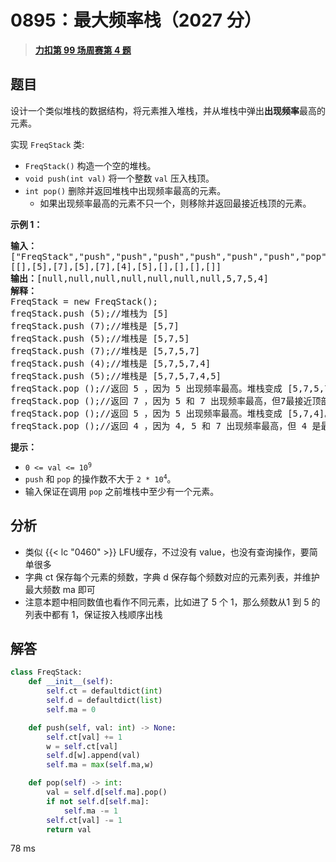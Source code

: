 # 0895：最大频率栈（2027 分）


> <u>**[力扣第 99 场周赛第 4 题](https://leetcode.cn/problems/maximum-frequency-stack/)**</u>

## 题目

<p>设计一个类似堆栈的数据结构，将元素推入堆栈，并从堆栈中弹出<strong>出现频率</strong>最高的元素。</p>

<p>实现 <code>FreqStack</code> 类:</p>

<ul>
<li><meta charset="UTF-8" /><code>FreqStack()</code> 构造一个空的堆栈。</li>
<li><meta charset="UTF-8" /><code>void push(int val)</code> 将一个整数 <code>val</code> 压入栈顶。</li>
<li><meta charset="UTF-8" /><code>int pop()</code> 删除并返回堆栈中出现频率最高的元素。
<ul>
<li>如果出现频率最高的元素不只一个，则移除并返回最接近栈顶的元素。</li>
</ul>
</li>
</ul>



<p><strong>示例 1：</strong></p>

<pre>
<strong>输入：</strong>
["FreqStack","push","push","push","push","push","push","pop","pop","pop","pop"],
[[],[5],[7],[5],[7],[4],[5],[],[],[],[]]
<strong>输出：</strong>[null,null,null,null,null,null,null,5,7,5,4]
<strong>解释：</strong>
FreqStack = new FreqStack();
freqStack.push (5);//堆栈为 [5]
freqStack.push (7);//堆栈是 [5,7]
freqStack.push (5);//堆栈是 [5,7,5]
freqStack.push (7);//堆栈是 [5,7,5,7]
freqStack.push (4);//堆栈是 [5,7,5,7,4]
freqStack.push (5);//堆栈是 [5,7,5,7,4,5]
freqStack.pop ();//返回 5 ，因为 5 出现频率最高。堆栈变成 [5,7,5,7,4]。
freqStack.pop ();//返回 7 ，因为 5 和 7 出现频率最高，但7最接近顶部。堆栈变成 [5,7,5,4]。
freqStack.pop ();//返回 5 ，因为 5 出现频率最高。堆栈变成 [5,7,4]。
freqStack.pop ();//返回 4 ，因为 4, 5 和 7 出现频率最高，但 4 是最接近顶部的。堆栈变成 [5,7]。</pre>



<p><strong>提示：</strong></p>

<ul>
<li><code>0 &lt;= val &lt;= 10<sup>9</sup></code></li>
<li><code>push</code> 和 <code>pop</code> 的操作数不大于 <code>2 * 10<sup>4</sup></code>。</li>
<li>输入保证在调用 <code>pop</code> 之前堆栈中至少有一个元素。</li>
</ul>




## 分析

- 类似 {{< lc "0460" >}} LFU缓存，不过没有 value，也没有查询操作，要简单很多
- 字典 ct 保存每个元素的频数，字典 d 保存每个频数对应的元素列表，并维护最大频数 ma 即可
- 注意本题中相同数值也看作不同元素，比如进了 5 个 1，那么频数从1 到 5 的列表中都有 1，保证按入栈顺序出栈


## 解答

```python
class FreqStack:
    def __init__(self):
        self.ct = defaultdict(int)
        self.d = defaultdict(list)
        self.ma = 0

    def push(self, val: int) -> None:
        self.ct[val] += 1
        w = self.ct[val]
        self.d[w].append(val)
        self.ma = max(self.ma,w)

    def pop(self) -> int:
        val = self.d[self.ma].pop()
        if not self.d[self.ma]: 
            self.ma -= 1
        self.ct[val] -= 1
        return val
```

78 ms


